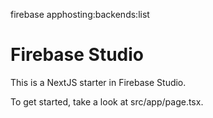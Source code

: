 firebase apphosting:backends:list

# Firebase Studio

This is a NextJS starter in Firebase Studio.

To get started, take a look at src/app/page.tsx.
